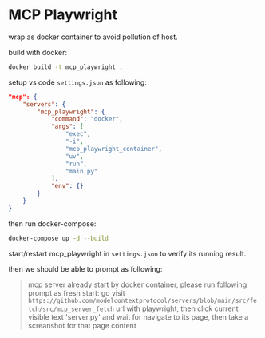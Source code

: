 # MCP Playwright

wrap as docker container to avoid pollution of host.

build with docker:

```sh
docker build -t mcp_playwright .
```

setup vs code `settings.json` as following:

```json
"mcp": {
    "servers": {
        "mcp_playwright": {
            "command": "docker",
            "args": [
                "exec",
                "-i",
                "mcp_playwright_container",
                "uv",
                "run",
                "main.py"
            ],
            "env": {}
        }
    }
}
```

then run docker-compose:

```sh
docker-compose up -d --build
```

start/restart mcp_playwright in `settings.json` to verify its running result.

then we should be able to prompt as following:

> mcp server already start by docker container, please run following prompt as fresh start:
> go visit `https://github.com/modelcontextprotocol/servers/blob/main/src/fetch/src/mcp_server_fetch` url with playwright, then click current visible text 'server.py' and wait for navigate to its page, then take a screanshot for that page content
